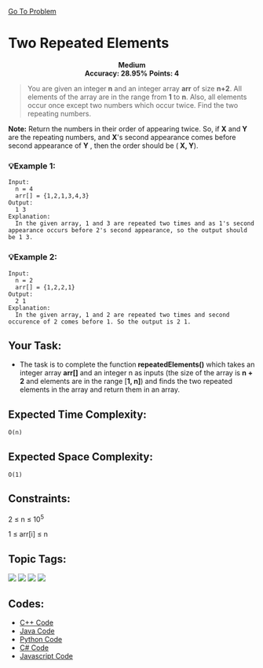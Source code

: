  [Go To Problem](https://www.geeksforgeeks.org/problems/two-repeated-elements-1587115621/1)
# Two Repeated Elements

<div align="center">
  <strong>Medium</strong>    
</div>
<div align="center">
       <strong>Accuracy: 28.95%</strong>    
               <strong>Points: 4</strong>
</div>

 > You are given an integer<strong> n</strong> and an integer array <strong>arr</strong> of size <strong>n+2</strong>. All elements of the array are in the range from <strong>1</strong> to <strong>n</strong>. Also, all elements occur once except two numbers which occur twice. Find the two repeating numbers.

<strong>Note:</strong> Return the numbers in their order of appearing twice. So, if <strong>X</strong>  and<strong> Y</strong>  are the repeating numbers, and <strong>X</strong>'s second appearance comes before second appearance of <strong> Y</strong> , then the order should be (<strong> X, Y</strong>).


### 💡Example 1:

``` 
Input:
  n = 4
  arr[] = {1,2,1,3,4,3}
Output: 
  1 3
Explanation: 
  In the given array, 1 and 3 are repeated two times and as 1's second appearance occurs before 2's second appearance, so the output should be 1 3.
```
### 💡Example 2:

``` 
Input:
  n = 2
  arr[] = {1,2,2,1}
Output: 
  2 1
Explanation: 
  In the given array, 1 and 2 are repeated two times and second occurence of 2 comes before 1. So the output is 2 1.
```


## Your Task:
  - The task is to complete the function<strong> repeatedElements()</strong> which takes an integer array <strong>arr[]</strong> and an integer n as inputs (the size of the array is <strong>n + 2</strong> and elements are in the range [<strong>1, n]</strong>) and finds the two repeated elements in the array and return them in an array.

## Expected Time Complexity:
 ```O(n)```
## Expected Space Complexity: 
```O(1)```

## Constraints: 
2 ≤ n ≤ 10<sup>5</sup>

1 ≤ arr[i] ≤ n



## Topic Tags:
<p align="center">
 
 <a href="https://www.geeksforgeeks.org/explore/?category[]=Arrays"><img src="https://img.shields.io/badge/Arrays-258FFA?style=flat&logo=Array&logoColor=FF&labelColor=43822C&color=43822C" /></a>
   <a href="https://www.geeksforgeeks.org/explore/?category[]=Data%20Structures"><img src="https://img.shields.io/badge/Data%20Structures-100000?style=flat&logo=Data Structures&logoColor=F7F7F7&labelcolor=2A79D7&color=2A79D7" /></a>
    <a href="https://www.geeksforgeeks.org/explore/?category[]=Searching"><img src="https://img.shields.io/badge/Searching-100000?style=flat&logo=Searching&logoColor=F7F7F7&labelcolor=2A79D7&color=D1BB9E" /></a>
    <a href="https://www.geeksforgeeks.org/explore/?category[]=Algorithms"><img src="https://img.shields.io/badge/Algorithms-100000?style=flat&logo=Algorithms&logoColor=F7F7F7&labelcolor=C65BCF&color=C65BCF" /></a>
 


## Codes:

 - [C++ Code](https://github.com/HackResist/GeeksForGeeks-POTD/blob/main/18-04-2024/Two%20Repeated%20Elements.cpp) 
 - [Java Code](https://github.com/HackResist/GeeksForGeeks-POTD/blob/main/18-04-2024/Two%20Repeated%20Elements.java)
 - [Python Code](https://github.com/HackResist/GeeksForGeeks-POTD/blob/main/18-04-2024/Two%20Repeated%20Elements.py)
 - [C# Code](https://github.com/HackResist/GeeksForGeeks-POTD/blob/main/18-04-2024/Two%20Repeated%20Elements.cs)
 - [Javascript Code](https://github.com/HackResist/GeeksForGeeks-POTD/blob/main/18-04-2024/Two%20Repeated%20Elements.js)


 
